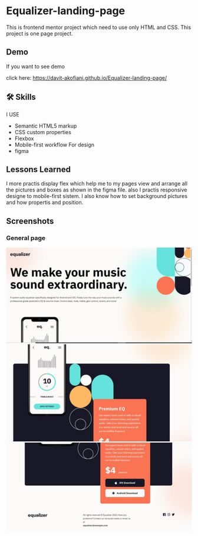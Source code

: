 # Equalizer-landing-page

This is frontend mentor project which need to use only  HTML and CSS. This project is one page project.

## Demo

If you want to see demo

click here: https://davit-akofiani.github.io/Equalizer-landing-page/


## 🛠 Skills
I USE
- Semantic HTML5 markup
- CSS custom properties
- Flexbox
- Mobile-first workflow
 For design
 - figma



## Lessons Learned

I more practis display flex  which help me to my pages view and arrange all the pictures and boxes as shown in the figma file. 
also I practis responsive designe to mobile-first sistem. 
I also know how to set background pictures and how propertis and position.


## Screenshots

### General page
![App Screenshot](https://github.com/davit-akofiani/Equalizer-landing-page/blob/main/screenshot/Capture.JPG?raw=true)
![App Screenshot](https://github.com/davit-akofiani/Equalizer-landing-page/blob/main/screenshot/Capture2.JPG?raw=true)
![App Screenshot](https://github.com/davit-akofiani/Equalizer-landing-page/blob/main/screenshot/Capture3.JPG?raw=true)



